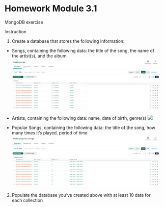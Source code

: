 # Homework Module 3.1
 MongoDB exercise
 
Instruction

1. Create a database that stores the following information:

- Songs, containing the following data: the title of the song, the name of the artist(s), and the album
![](songsDB.png)

- Artists, containing the following data: name, date of birth, genre(s)
![](artistDB.png)

- Popular Songs, containing the following data: the title of the song, how many times it’s played, period of time
![](popular_songsDB.png)

2. Populate the database you’ve created above with at least 10 data for each collection












